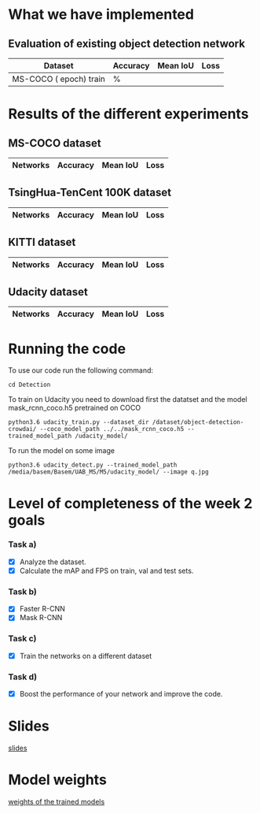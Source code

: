# What we have implemented     
    
## Evaluation of existing object detection network 
Dataset | Accuracy | Mean IoU| Loss | 
--- | --- | --- | --- |
MS-COCO ( epoch) train | % |  | |

# Results of the different experiments  

## MS-COCO dataset
Networks | Accuracy | Mean IoU| Loss | 
--- | --- | --- | --- |


## TsingHua-TenCent 100K dataset
Networks | Accuracy | Mean IoU| Loss | 
--- | --- | --- | --- |


## KITTI dataset
Networks | Accuracy | Mean IoU| Loss | 
--- | --- | --- | --- |


## Udacity dataset
Networks | Accuracy | Mean IoU| Loss | 
--- | --- | --- | --- |


# Running the code
To use our code run the following command:

```
cd Detection
```
To train on Udacity you need to download first the datatset and the model mask_rcnn_coco.h5 pretrained on COCO
```
python3.6 udacity_train.py --dataset_dir /dataset/object-detection-crowdai/ --coco_model_path ../../mask_rcnn_coco.h5 --trained_model_path /udacity_model/
```
To run the model on some image 
```
python3.6 udacity_detect.py --trained_model_path /media/basem/Basem/UAB_MS/M5/udacity_model/ --image q.jpg 
```

# Level of completeness of the week 2 goals       
### Task a)
- [x] Analyze the dataset.
- [x] Calculate the mAP and FPS on train, val and test sets.
### Task b)
- [x] Faster R-CNN
- [x] Mask R-CNN
### Task c)
- [x] Train the networks on a different dataset
### Task d)
- [x] Boost the performance of your network and improve the code.

# Slides       
[slides](https://docs.google.com/presentation/d/14OWzVypZ0ZLLIrrqDhdUhpfYZmu8qmds_oiqyToUG8s/edit?usp=sharing)

# Model weights       
[weights of the trained models]()

